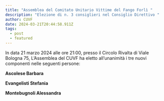 ```yaml
---
title: "Assemblea del Comitato Unitario Vittime del Fango Forlì "
description: "Elezione di n. 3 consiglieri nel Consiglio Direttivo "
author: CUVF
date: 2024-03-21T20:44:58.911Z
tags:
  - post
  - featured
---
```

In data 21 marzo 2024 alle ore 21:00, presso il Circolo Rivalta di Viale Bologna 75, L’Assemblea del CUVF ha eletto all’unanimità i tre nuovi componenti nelle seguenti persone:

**Ascolese Barbara**

**Evangelisti Stefania** 

**Montebugnoli Alessandra**
